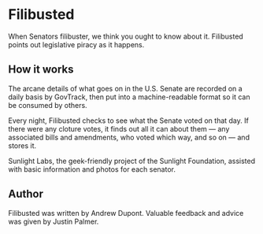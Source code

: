# Filibusted

When Senators filibuster, we think you ought to know about it. Filibusted points out legislative piracy as it happens.

## How it works

The arcane details of what goes on in the U.S. Senate are recorded on a daily basis by GovTrack, then put into a machine-readable format so it can be consumed by others.

Every night, Filibusted checks to see what the Senate voted on that day. If there were any cloture votes, it finds out all it can about them — any associated bills and amendments, who voted which way, and so on — and stores it.

Sunlight Labs, the geek-friendly project of the Sunlight Foundation, assisted with basic information and photos for each senator.

## Author

Filibusted was written by Andrew Dupont. Valuable feedback and advice was given by Justin Palmer.